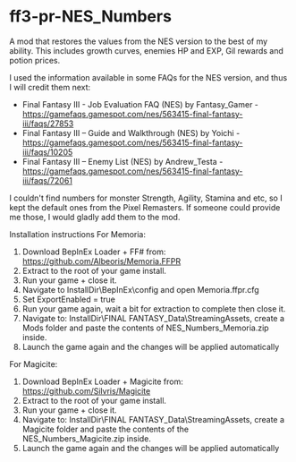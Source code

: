 # ff3-pr-NES_Numbers
A mod that restores the values from the NES version to the best of my ability. This includes growth curves, enemies HP and EXP, Gil rewards and potion prices.

I used the information available in some FAQs for the NES version, and thus I will credit them next:

* Final Fantasy III - Job Evaluation FAQ (NES) by Fantasy_Gamer - https://gamefaqs.gamespot.com/nes/563415-final-fantasy-iii/faqs/27853
* Final Fantasy III – Guide and Walkthrough (NES) by Yoichi - https://gamefaqs.gamespot.com/nes/563415-final-fantasy-iii/faqs/10205
* Final Fantasy III – Enemy List (NES) by Andrew_Testa - https://gamefaqs.gamespot.com/nes/563415-final-fantasy-iii/faqs/72061

I couldn't find numbers for monster Strength, Agility, Stamina and etc, so I kept the default ones from the Pixel Remasters. If someone could provide me those, I would gladly add them to the mod.

Installation instructions For Memoria:

1. Download BepInEx Loader + FF# from: https://github.com/Albeoris/Memoria.FFPR
2. Extract to the root of your game install.
3. Run your game + close it.
4. Navigate to InstallDir\BepInEx\config and open Memoria.ffpr.cfg
5. Set ExportEnabled = true
6. Run your game again, wait a bit for extraction to complete then close it.
7. Navigate to:  InstallDir\FINAL FANTASY_Data\StreamingAssets, create a Mods folder and paste the contents of NES_Numbers_Memoria.zip inside.
8. Launch the game again and the changes will be applied automatically

For Magicite:

1. Download BepInEx Loader + Magicite from: https://github.com/Silvris/Magicite
2. Extract to the root of your game install.
3. Run your game + close it.
4. Navigate to:  InstallDir\FINAL FANTASY_Data\StreamingAssets, create a Magicite folder and paste the contents of the NES_Numbers_Magicite.zip inside.
5. Launch the game again and the changes will be applied automatically